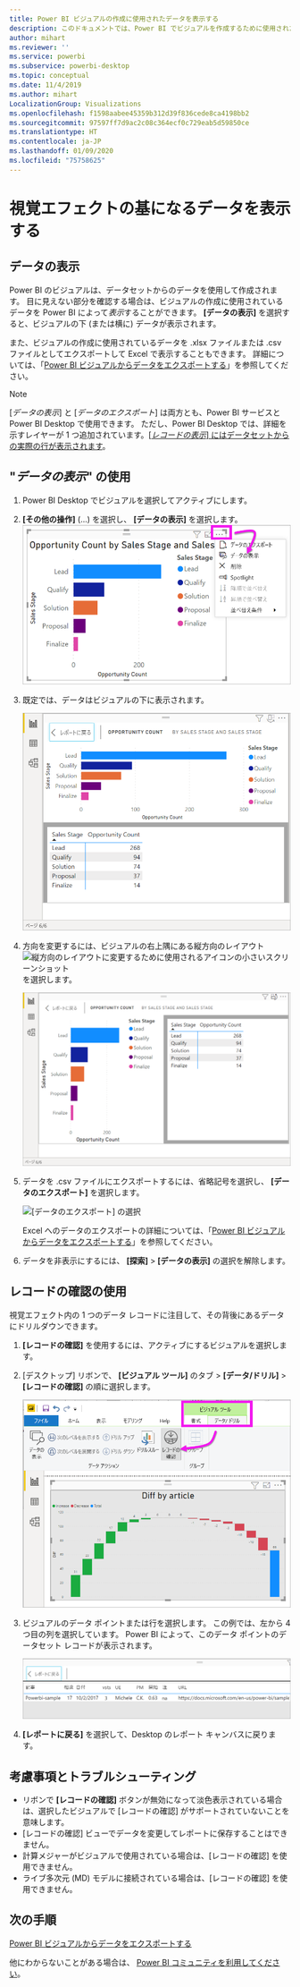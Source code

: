 ```yaml
---
title: Power BI ビジュアルの作成に使用されたデータを表示する
description: このドキュメントでは、Power BI でビジュアルを作成するために使用されたデータを表示する方法、およびそのデータを .csv ファイルにエクスポートする方法について説明します。
author: mihart
ms.reviewer: ''
ms.service: powerbi
ms.subservice: powerbi-desktop
ms.topic: conceptual
ms.date: 11/4/2019
ms.author: mihart
LocalizationGroup: Visualizations
ms.openlocfilehash: f1598aabee45359b312d39f836cede8ca4198bb2
ms.sourcegitcommit: 97597ff7d9ac2c08c364ecf0c729eab5d59850ce
ms.translationtype: HT
ms.contentlocale: ja-JP
ms.lasthandoff: 01/09/2020
ms.locfileid: "75758625"
---
```

# <a name="display-a-visualizations-underlying-data"></a>視覚エフェクトの基になるデータを表示する

## <a name="show-data"></a>データの表示
Power BI のビジュアルは、データセットからのデータを使用して作成されます。 目に見えない部分を確認する場合は、ビジュアルの作成に使用されているデータを Power BI によって*表示*することができます。 **[データの表示]** を選択すると、ビジュアルの下 (または横に) データが表示されます。

また、ビジュアルの作成に使用されているデータを .xlsx ファイルまたは .csv ファイルとしてエクスポートして Excel で表示することもできます。 詳細については、「[Power BI ビジュアルからデータをエクスポートする](power-bi-visualization-export-data.md)」を参照してください。

> [!NOTE]
> [*データの表示*] と [*データのエクスポート*] は両方とも、Power BI サービスと Power BI Desktop で使用できます。 ただし、Power BI Desktop では、詳細を示すレイヤーが 1 つ追加されています。[[*レコードの表示*] にはデータセットからの実際の行が表示されます](../desktop-see-data-see-records.md)。
> 
> 

## <a name="using-show-data"></a>"*データの表示*" の使用 
1. Power BI Desktop でビジュアルを選択してアクティブにします。

2. **[その他の操作]** (...) を選択し、 **[データの表示]** を選択します。 
    ![[データの表示] の表示オプション](media/service-reports-show-data/power-bi-more-action.png)


3. 既定では、データはビジュアルの下に表示されます。
   
   ![ビジュアルとデータの縦表示](media/service-reports-show-data/power-bi-show-data-below.png)

4. 方向を変更するには、ビジュアルの右上隅にある縦方向のレイアウト ![縦方向のレイアウトに変更するために使用されるアイコンの小さいスクリーンショット](media/service-reports-show-data/power-bi-vertical-icon-new.png) を選択します。
   
   ![ビジュアルとデータの横表示](media/service-reports-show-data/power-bi-show-data-side.png)
5. データを .csv ファイルにエクスポートするには、省略記号を選択し、 **[データのエクスポート]** を選択します。
   
    ![[データのエクスポート] の選択](media/service-reports-show-data/power-bi-export-data-new.png)
   
    Excel へのデータのエクスポートの詳細については、「[Power BI ビジュアルからデータをエクスポートする](power-bi-visualization-export-data.md)」を参照してください。
6. データを非表示にするには、 **[探索]**  >  **[データの表示]** の選択を解除します。

## <a name="using-show-records"></a>レコードの確認の使用
視覚エフェクト内の 1 つのデータ レコードに注目して、その背後にあるデータにドリルダウンできます。 

1. **[レコードの確認]** を使用するには、アクティブにするビジュアルを選択します。 

2. [デスクトップ] リボンで、 **[ビジュアル ツール]** のタブ >  **[データ/ドリル]**  >  **[レコードの確認]** の順に選択します。 

    ![[レコードの確認] が選択されているスクリーンショット。](media/service-reports-show-data/power-bi-see-record.png)

3. ビジュアルのデータ ポイントまたは行を選択します。 この例では、左から 4 つ目の列を選択しています。 Power BI によって、このデータ ポイントのデータセット レコードが表示されます。

    ![データセットの単一レコードのスクリーンショット。](media/service-reports-show-data/power-bi-row.png)

4. **[レポートに戻る]** を選択して、Desktop のレポート キャンバスに戻ります。 

## <a name="considerations-and-troubleshooting"></a>考慮事項とトラブルシューティング

- リボンで **[レコードの確認]** ボタンが無効になって淡色表示されている場合は、選択したビジュアルで [レコードの確認] がサポートされていないことを意味します。
- [レコードの確認] ビューでデータを変更してレポートに保存することはできません。
- 計算メジャーがビジュアルで使用されている場合は、[レコードの確認] を使用できません。
- ライブ多次元 (MD) モデルに接続されている場合は、[レコードの確認] を使用できません。  

## <a name="next-steps"></a>次の手順
[Power BI ビジュアルからデータをエクスポートする](power-bi-visualization-export-data.md)    

他にわからないことがある場合は、 [Power BI コミュニティを利用してください](https://community.powerbi.com/)。

